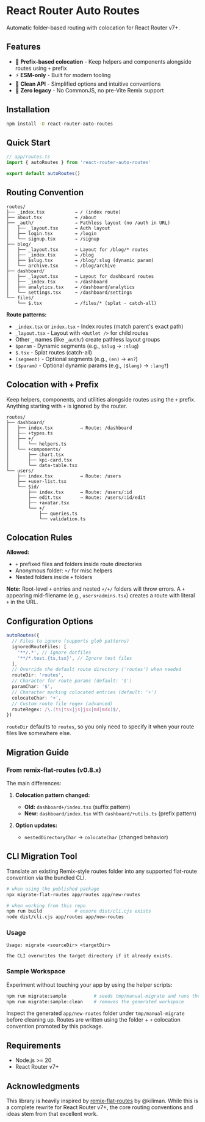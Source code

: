 # React Router Auto Routes

Automatic folder-based routing with colocation for React Router v7+.

## Features

- 🎯 **Prefix-based colocation** - Keep helpers and components alongside routes using `+` prefix
- ⚡ **ESM-only** - Built for modern tooling
- 🧹 **Clean API** - Simplified options and intuitive conventions
- 🚫 **Zero legacy** - No CommonJS, no pre-Vite Remix support

## Installation

```bash
npm install -D react-router-auto-routes
```

## Quick Start

```ts
// app/routes.ts
import { autoRoutes } from 'react-router-auto-routes'

export default autoRoutes()
```

## Routing Convention

```
routes/
├── _index.tsx           → / (index route)
├── about.tsx            → /about
├── _auth/               → Pathless layout (no /auth in URL)
│   ├── _layout.tsx      → Auth layout
│   ├── login.tsx        → /login
│   └── signup.tsx       → /signup
├── blog/
│   ├── _layout.tsx      → Layout for /blog/* routes
│   ├── _index.tsx       → /blog
│   ├── $slug.tsx        → /blog/:slug (dynamic param)
│   └── archive.tsx      → /blog/archive
├── dashboard/
│   ├── _layout.tsx      → Layout for dashboard routes
│   ├── _index.tsx       → /dashboard
│   ├── analytics.tsx    → /dashboard/analytics
│   └── settings.tsx     → /dashboard/settings
└── files/
    └── $.tsx            → /files/* (splat - catch-all)
```

**Route patterns:**

- `_index.tsx` or `index.tsx` - Index routes (match parent's exact path)
- `_layout.tsx` - Layout with `<Outlet />` for child routes
- Other `_` names (like `_auth/`) create pathless layout groups
- `$param` - Dynamic segments (e.g., `$slug` → `:slug`)
- `$.tsx` - Splat routes (catch-all)
- `(segment)` - Optional segments (e.g., `(en)` → `en?`)
- `($param)` - Optional dynamic params (e.g., `($lang)` → `:lang?`)

## Colocation with `+` Prefix

Keep helpers, components, and utilities alongside routes using the `+` prefix. Anything starting with `+` is ignored by the router.

```
routes/
├── dashboard/
│   ├── index.tsx          → Route: /dashboard
│   ├── +types.ts
│   ├── +/
│   │   └── helpers.ts
│   └── +components/
│       ├── chart.tsx
│       ├── kpi-card.tsx
│       └── data-table.tsx
└── users/
    ├── index.tsx          → Route: /users
    ├── +user-list.tsx
    └── $id/
        ├── index.tsx      → Route: /users/:id
        ├── edit.tsx       → Route: /users/:id/edit
        ├── +avatar.tsx
        └── +/
            ├── queries.ts
            └── validation.ts
```

## Colocation Rules

**Allowed:**

- `+` prefixed files and folders inside route directories
- Anonymous folder: `+/` for misc helpers
- Nested folders inside `+` folders

**Note:** Root-level `+` entries and nested `+/+/` folders will throw errors. A `+` appearing mid-filename (e.g., `users+admins.tsx`) creates a route with literal `+` in the URL.

## Configuration Options

```ts
autoRoutes({
  // Files to ignore (supports glob patterns)
  ignoredRouteFiles: [
    '**/.*', // Ignore dotfiles
    '**/*.test.{ts,tsx}', // Ignore test files
  ],
  // Override the default route directory ('routes') when needed
  routeDir: 'routes',
  // Character for route params (default: '$')
  paramChar: '$',
  // Character marking colocated entries (default: '+')
  colocateChar: '+',
  // Custom route file regex (advanced)
  routeRegex: /\.(ts|tsx|js|jsx|md|mdx)$/,
})
```

`routeDir` defaults to `routes`, so you only need to specify it when your route files live somewhere else.

## Migration Guide

### From remix-flat-routes (v0.8.x)

The main differences:

1. **Colocation pattern changed:**
   - **Old:** `dashboard+/index.tsx` (suffix pattern)
   - **New:** `dashboard/index.tsx` with `dashboard/+utils.ts` (prefix pattern)

2. **Option updates:**
   - `nestedDirectoryChar` → `colocateChar` (changed behavior)

## CLI Migration Tool

Translate an existing Remix-style routes folder into any supported flat-route convention via the bundled CLI.

```bash
# when using the published package
npx migrate-flat-routes app/routes app/new-routes

# when working from this repo
npm run build            # ensure dist/cli.cjs exists
node dist/cli.cjs app/routes app/new-routes
```

### Usage

```
Usage: migrate <sourceDir> <targetDir>

The CLI overwrites the target directory if it already exists.
```

### Sample Workspace

Experiment without touching your app by using the helper scripts:

```bash
npm run migrate:sample          # seeds tmp/manual-migrate and runs the CLI
npm run migrate:sample:clean    # removes the generated workspace
```

Inspect the generated `app/new-routes` folder under `tmp/manual-migrate` before cleaning up. Routes are written using the folder + `+` colocation convention promoted by this package.

## Requirements

- Node.js >= 20
- React Router v7+

## Acknowledgments

This library is heavily inspired by [remix-flat-routes](https://github.com/kiliman/remix-flat-routes) by @kiliman. While this is a complete rewrite for React Router v7+, the core routing conventions and ideas stem from that excellent work.
